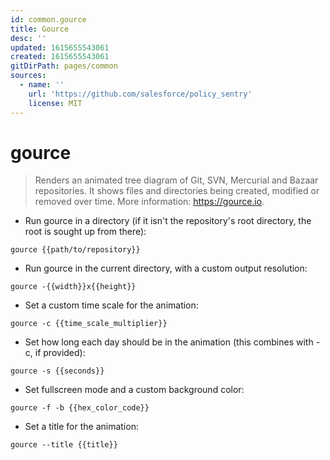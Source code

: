 ```yaml
---
id: common.gource
title: Gource
desc: ''
updated: 1615655543061
created: 1615655543061
gitDirPath: pages/common
sources:
  - name: ''
    url: 'https://github.com/salesforce/policy_sentry'
    license: MIT
---
```

# gource

> Renders an animated tree diagram of Git, SVN, Mercurial and Bazaar repositories.
> It shows files and directories being created, modified or removed over time.
> More information: <https://gource.io>.

- Run gource in a directory (if it isn't the repository's root directory, the root is sought up from there):

`gource {{path/to/repository}}`

- Run gource in the current directory, with a custom output resolution:

`gource -{{width}}x{{height}}`

- Set a custom time scale for the animation:

`gource -c {{time_scale_multiplier}}`

- Set how long each day should be in the animation (this combines with -c, if provided):

`gource -s {{seconds}}`

- Set fullscreen mode and a custom background color:

`gource -f -b {{hex_color_code}}`

- Set a title for the animation:

`gource --title {{title}}`

